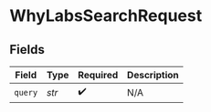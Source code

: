 # WhyLabsSearchRequest


## Fields

| Field              | Type               | Required           | Description        |
| ------------------ | ------------------ | ------------------ | ------------------ |
| `query`            | *str*              | :heavy_check_mark: | N/A                |